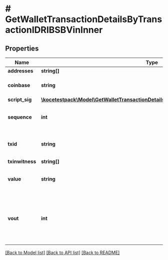 # # GetWalletTransactionDetailsByTransactionIDRIBSBVinInner

## Properties

Name | Type | Description | Notes
------------ | ------------- | ------------- | -------------
**addresses** | **string[]** |  |
**coinbase** | **string** | Represents the coinbase hex. | [optional]
**script_sig** | [**\kocetestpack\Model\GetWalletTransactionDetailsByTransactionIDRIBSBVinInnerScriptSig**](GetWalletTransactionDetailsByTransactionIDRIBSBVinInnerScriptSig.md) |  |
**sequence** | **int** | Represents the script sequence number. |
**txid** | **string** | Represents the reference transaction identifier. |
**txinwitness** | **string[]** |  | [optional]
**value** | **string** | Represents the sent/received amount. | [optional]
**vout** | **int** | It refers to the index of the output address of this transaction. The index starts from 0. |

[[Back to Model list]](../../README.md#models) [[Back to API list]](../../README.md#endpoints) [[Back to README]](../../README.md)
